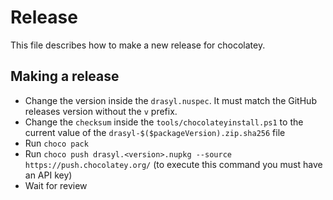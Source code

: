 ﻿# Release

This file describes how to make a new release for chocolatey.

## Making a release

* Change the version inside the `drasyl.nuspec`. It must match the GitHub releases version without the `v` prefix.
* Change the `checksum` inside the `tools/chocolateyinstall.ps1` to the current value of the `drasyl-$($packageVersion).zip.sha256` file
* Run `choco pack`
* Run `choco push drasyl.<version>.nupkg --source https://push.chocolatey.org/` (to execute this command you must have an API key)
* Wait for review
